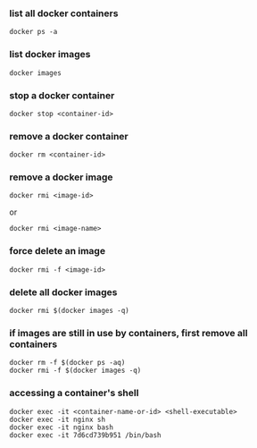 ### list all docker containers
```
docker ps -a
```
### list docker images
```
docker images
```
### stop a docker container
```
docker stop <container-id>
```
### remove a docker container
```
docker rm <container-id>
```
### remove a docker image
```
docker rmi <image-id>
```
or
```
docker rmi <image-name>
```
### force delete an image
```
docker rmi -f <image-id>
```
### delete all docker images
```
docker rmi $(docker images -q)
```
### if images are still in use by containers, first remove all containers
```
docker rm -f $(docker ps -aq)
docker rmi -f $(docker images -q)
```

### accessing a container's shell

```
docker exec -it <container-name-or-id> <shell-executable>
docker exec -it nginx sh
docker exec -it nginx bash
docker exec -it 7d6cd739b951 /bin/bash
```
